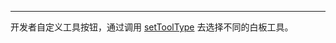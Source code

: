 <Title>如何添加白板工具？</Title>



- - -

开发者自定义工具按钮，通过调用 [setToolType](https://doc-zh.zego.im/article/api?doc=WhiteBoardView_API~java_android~class~ZegoWhiteboardManager#set-tool-type) 去选择不同的白板工具。